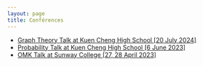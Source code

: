 ```yaml
---
layout: page
title: Conférences
---
```


- <a href="https://raw.githubusercontent.com/Tristanchaang/tristanchaang.github.io/main/downloads/kcgraph.pptx" download>Graph Theory Talk at Kuen Cheng High School [20 July 2024]</a>
- <a href="https://raw.githubusercontent.com/Tristanchaang/tristanchaang.github.io/main/downloads/kcprob.pptx" download>Probability Talk at Kuen Cheng High School [6 June 2023]</a>
- <a href="https://raw.githubusercontent.com/Tristanchaang/tristanchaang.github.io/main/downloads/sunwaytalk27april2023.pdf" download>OMK Talk at Sunway College [27, 28 April 2023]</a>

